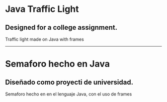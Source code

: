 # Java Traffic Light
## Designed for a college assignment.
Traffic light made on Java with frames

----
# Semaforo hecho en Java
## Diseñado como proyecti de universidad.
Semaforo hecho en en el lenguaje Java, con el uso de frames
